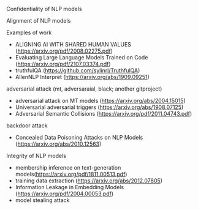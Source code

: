 Confidentiality of NLP models

Alignment of NLP models

Examples of work 
- ALIGNING AI WITH SHARED HUMAN VALUES (https://arxiv.org/pdf/2008.02275.pdf)
- Evaluating Large Language Models Trained on Code (https://arxiv.org/pdf/2107.03374.pdf)
- truthfulQA (https://github.com/sylinrl/TruthfulQA)
- AllenNLP Interpret (https://arxiv.org/abs/1909.09251)

adversarial attack (mt, adversaraial, black; another gitproject)
- adversarial attack on MT models (https://arxiv.org/abs/2004.15015)
- Universarial adversarial triggers (https://arxiv.org/abs/1908.07125)
- Adversarial Semantic Collisions (https://arxiv.org/pdf/2011.04743.pdf)

backdoor attack 
- Concealed Data Poisoning Attacks on NLP Models (https://arxiv.org/abs/2010.12563)


Integrity of NLP models
- membership inference on text-generation models(https://arxiv.org/pdf/1811.00513.pdf)
- training data extraction (https://arxiv.org/abs/2012.07805)
- Information Leakage in Embedding Models (https://arxiv.org/pdf/2004.00053.pdf)
- model stealing attack 



